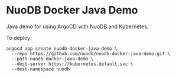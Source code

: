 # NuoDB Docker Java Demo

Java demo for using ArgoCD with NuoDB and Kubernetes.

To deploy:

```
argocd app create nuodb-docker-java-demo \
  --repo https://github.com/nuodb/nuodb-docker-java-demo.git \
  --path nuodb-docker-java-demo \
  --dest-server https://kubernetes.default.svc \
  --dest-namespace nuodb
```
